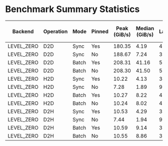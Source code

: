 # Benchmark Summary Statistics

| Backend | Operation | Mode | Pinned | Peak (GiB/s) | Median (GiB/s) | Min Latency (μs) |
| --- | --- | --- | --- | --- | --- | --- |
| LEVEL_ZERO | D2D | Sync | Yes | 180.35 | 4.19 | 49.81 |
| LEVEL_ZERO | D2D | Sync | No | 188.67 | 7.24 | 32.80 |
| LEVEL_ZERO | D2D | Batch | Yes | 208.31 | 41.16 | 5.22 |
| LEVEL_ZERO | D2D | Batch | No | 208.30 | 41.50 | 5.18 |
| LEVEL_ZERO | H2D | Sync | Yes | 10.22 | 4.13 | 34.68 |
| LEVEL_ZERO | H2D | Sync | No | 7.28 | 1.89 | 92.03 |
| LEVEL_ZERO | H2D | Batch | Yes | 10.27 | 8.22 | 4.26 |
| LEVEL_ZERO | H2D | Batch | No | 10.24 | 8.02 | 4.57 |
| LEVEL_ZERO | D2H | Sync | Yes | 10.53 | 4.29 | 33.92 |
| LEVEL_ZERO | D2H | Sync | No | 7.44 | 1.94 | 90.02 |
| LEVEL_ZERO | D2H | Batch | Yes | 10.59 | 9.14 | 3.44 |
| LEVEL_ZERO | D2H | Batch | No | 10.55 | 8.86 | 3.74 |
